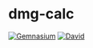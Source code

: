 # dmg-calc

[![Gemnasium](https://img.shields.io/gemnasium/DanielRosso/dmg-calc.svg?style=flat-square)]()
[![David](https://img.shields.io/david/dev/DanielRosso/dmg-calc.svg?style=flat-square)]()